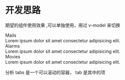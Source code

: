 # 开发思路


期望的组件使用效果 ,可以单独使用，用过 v-model 来切换


<c-tabs v-model="tab">
    <c-tab name="mails" icon="mail" label="Mails" />
    <c-tab name="alarms" icon="alarm" label="Alarms" />
    <c-tab name="movies" icon="movie" label="Movies" />
</c-tabs>

<q-tab-panels v-model="tab" >
    <q-tab-panel name="mails">
        <div class="text-h6">Mails</div>
        Lorem ipsum dolor sit amet consectetur adipisicing elit.
    </q-tab-panel>
    <q-tab-panel name="alarms">
        <div class="text-h6">Alarms</div>
        Lorem ipsum dolor sit amet consectetur adipisicing elit.
    </q-tab-panel>
    <q-tab-panel name="movies">
        <div class="text-h6">Movies</div>
        Lorem ipsum dolor sit amet consectetur adipisicing elit.
    </q-tab-panel>
</q-tab-panels>

<script setup>
import { ref } from 'vue'

const tab = ref('mails')

</script>

分析
tabs 是一个可以滚动的容器，
tab 是其中的项